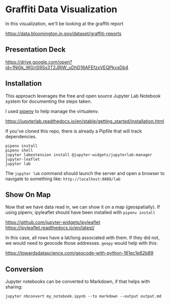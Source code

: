 # Graffiti Data Visualization

In this visualization, we'll be looking at the graffiti report

https://data.bloomington.in.gov/dataset/graffiti-reports

## Presentation Deck
https://drive.google.com/open?id=1Ni0k_WGriS9Ss3T2JRlW_uDhD18AFEfzxVEQPkvsDb4

## Installation

This approach leverages the free and open source Jupyter Lab Notebook system for documenting the steps taken. 

I used [pipenv](https://github.com/pypa/pipenv) to help manage the virtualenv.

https://jupyterlab.readthedocs.io/en/stable/getting_started/installation.html

If you've cloned this repo, there is already a Pipfile that will track dependencies.

```
pipenv install
pipenv shell
jupyter labextension install @jupyter-widgets/jupyterlab-manager jupyter-leaflet
jupyter lab
```

The `jupyter lab` command should launch the server and open a browser to navigate to something like: `http://localhost:8888/lab`


## Show On Map

Now that we have data read in, we can show it on a map (geospatially). If using pipenv, ipyleaflet should have been installed with `pipenv install`  

https://github.com/jupyter-widgets/ipyleaflet
https://ipyleaflet.readthedocs.io/en/latest/

In this case, all rows have a lat/long associated with them. If they did not, we would need to geocode those addresses. `geopy` would help with this:

https://towardsdatascience.com/geocode-with-python-161ec1e62b89


## Conversion

Jupyter notebooks can be converted to Markdown, if that helps with sharing:

    jupyter nbconvert my_notebook.ipynb --to markdown --output output.md
